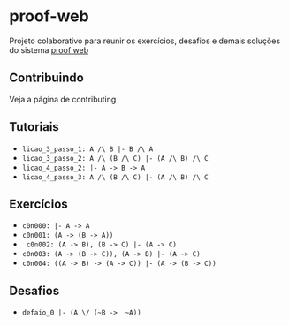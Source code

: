 # proof-web

Projeto colaborativo para reunir os exercícios, desafios e demais soluções do sistema [proof web](http://lolita.dimap.ufrn.br/proofweb/)


## Contribuindo

Veja a página de contributing

## Tutoriais

- ` licao_3_passo_1: A /\ B |- B /\ A `
- ` licao_3_passo_2: A /\ (B /\ C) |- (A /\ B) /\ C `
- ` licao_4_passo_2: |- A -> B -> A `
- ` licao_4_passo_3: A /\ (B /\ C) |- (A /\ B) /\ C `

## Exercícios

- ` c0n000: |- A -> A `
- ` c0n001: (A -> (B -> A)) `
- ` c0n002: (A -> B), (B -> C) |- (A -> C)`
- ` c0n003: (A -> (B -> C)), (A -> B) |- (A -> C) `
- ` c0n004: ((A -> B) -> (A -> C)) |- (A -> (B -> C)) `

## Desafios

- ` defaio_0 |- (A \/ (~B ->  ~A)) `